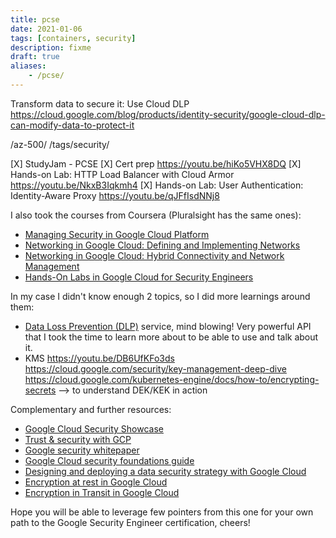 ```yaml
---
title: pcse
date: 2021-01-06
tags: [containers, security]
description: fixme
draft: true
aliases:
    - /pcse/
---
```

Transform data to secure it: Use Cloud DLP
https://cloud.google.com/blog/products/identity-security/google-cloud-dlp-can-modify-data-to-protect-it

/az-500/
/tags/security/


[X] StudyJam - PCSE
[X] Cert prep
https://youtu.be/hiKo5VHX8DQ
[X] Hands-on Lab: HTTP Load Balancer with Cloud Armor
https://youtu.be/NkxB3Iqkmh4 
[X] Hands-on Lab: User Authentication: Identity-Aware Proxy
https://youtu.be/qJFfIsdNNj8 



I also took the courses from Coursera (Pluralsight has the same ones):
- [Managing Security in Google Cloud Platform](https://www.coursera.org/learn/managing-security-in-google-cloud-platform/home/welcome)
- [Networking in Google Cloud: Defining and Implementing Networks](https://www.coursera.org/learn/networking-gcp-defining-implementing-networks?specialization=google-cloud-security)
- [Networking in Google Cloud: Hybrid Connectivity and Network Management](https://www.coursera.org/learn/networking-gcp-hybrid-connectivity-network-management?specialization=google-cloud-security)
- [Hands-On Labs in Google Cloud for Security Engineers](https://www.coursera.org/learn/hands-on-labs-google-cloud-security-engineer)

In my case I didn't know enough 2 topics, so I did more learnings around them:
- [Data Loss Prevention (DLP)](https://www.youtube.com/hashtag/gettingstartedwithdatalossprevention) service, mind blowing! Very powerful API that I took the time to learn more about to be able to use and talk about it.
- KMS
https://youtu.be/DB6UfKFo3ds
https://cloud.google.com/security/key-management-deep-dive
https://cloud.google.com/kubernetes-engine/docs/how-to/encrypting-secrets --> to understand DEK/KEK in action


Complementary and further resources:
- [Google Cloud Security Showcase](https://youtube.com/playlist?list=PLBgogxgQVM9tEGqcLF7DL_Q0sst5RvPLn)
- [Trust & security with GCP](https://cloud.google.com/security)
- [Google security whitepaper](https://cloud.google.com/security/overview/whitepaper)
- [Google Cloud security foundations guide](https://services.google.com/fh/files/misc/google-cloud-security-foundations-guide.pdf)
- [Designing and deploying a data security strategy with Google Cloud](https://cloud.google.com/blog/products/identity-security/start-a-data-security-program-in-a-cloud-native-way-on-google-cloud)
- [Encryption at rest in Google Cloud](https://cloud.google.com/security/encryption-at-rest/default-encryption/)
- [Encryption in Transit in Google Cloud](https://cloud.google.com/security/encryption-in-transit)

Hope you will be able to leverage few pointers from this one for your own path to the Google Security Engineer certification, cheers!